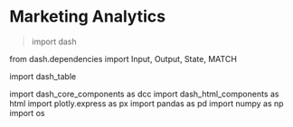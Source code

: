 # Marketing Analytics

> import dash  
 
 from dash.dependencies import Input, Output, State, MATCH 
 
 import dash_table 
 
 import dash_core_components as dcc 
 import dash_html_components as html 
 import plotly.express as px 
 import pandas as pd 
 import numpy as np 
 import os


